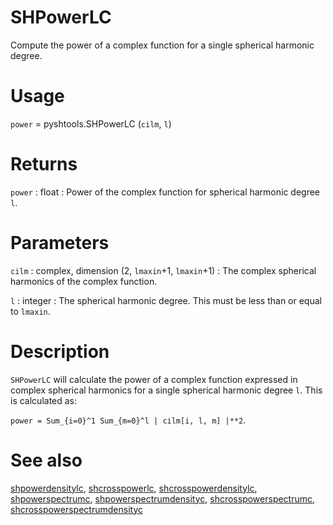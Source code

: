 # SHPowerLC

Compute the power of a complex function for a single spherical harmonic degree.

# Usage

`power` = pyshtools.SHPowerLC (`cilm`, `l`)

# Returns

`power` : float
:   Power of the complex function for spherical harmonic degree `l`.

# Parameters

`cilm` : complex, dimension (2, `lmaxin`+1, `lmaxin`+1)
:   The complex spherical harmonics of the complex function.

`l` : integer
:   The spherical harmonic degree. This must be less than or equal to `lmaxin`.

# Description

`SHPowerLC` will calculate the power of a complex function expressed in complex spherical harmonics for a single spherical harmonic degree `l`. This is  calculated as:

`power = Sum_{i=0}^1 Sum_{m=0}^l | cilm[i, l, m] |**2`.

# See also

[shpowerdensitylc](pyshpowerdensitylc.html), [shcrosspowerlc](pyshcrosspowerlc.html), [shcrosspowerdensitylc](pyshcrosspowerdensitylc.html), [shpowerspectrumc](pyshpowerspectrumc.html), [shpowerspectrumdensityc](pyshpowerspectrumdensityc.html), [shcrosspowerspectrumc](pyshcrosspowerspectrumc.html), [shcrosspowerspectrumdensityc](pyshcrosspowerspectrumdensityc.html)
